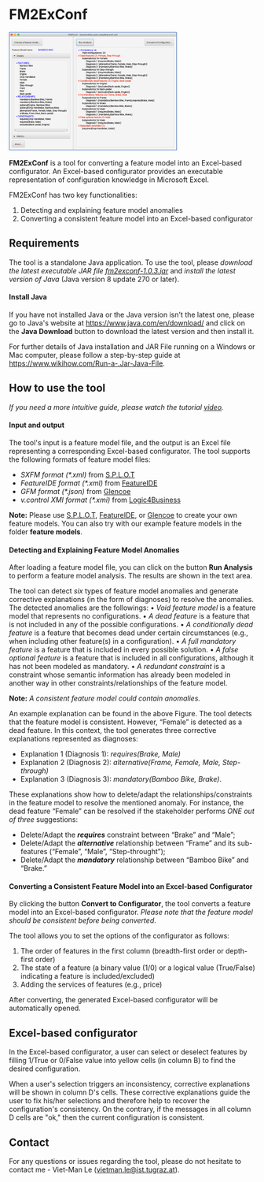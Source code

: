 # FM2ExConf

![img.png](guide/img.png)

**FM2ExConf** is a tool for converting a feature model into an Excel-based configurator.
An Excel-based configurator provides an executable representation of configuration knowledge in Microsoft Excel.

FM2ExConf has two key functionalities:
1.	Detecting and explaining feature model anomalies
2.	Converting a consistent feature model into an Excel-based configurator

## Requirements

The tool is a standalone Java application.
To use the tool,
please _download the latest executable JAR file [fm2exconf-1.0.3.jar]()_ and _install the latest version of Java_
(Java version 8 update 270 or later).

#### Install Java

If you have not installed Java or the Java version isn't the latest one,
please go to Java's website at https://www.java.com/en/download/
and click on the **Java Download** button to download the latest version and then install it.

For further details of Java installation and JAR File running on a Windows or Mac computer,
please follow a step-by-step guide at https://www.wikihow.com/Run-a-.Jar-Java-File.

## How to use the tool

_If you need a more intuitive guide, please watch the tutorial [video](guide%2Ftutorial.mp4)._

#### Input and output

The tool's input is a feature model file, and the output is an Excel file representing a corresponding Excel-based configurator.
The tool supports the following formats of feature model files:
-	_SXFM format (*.xml)_ from [S.P.L.O.T]
-	_FeatureIDE format (*.xml)_ from [FeatureIDE]
-	_GFM format (*.json)_ from [Glencoe]
-	_v.control XMI format (*.xmi)_ from [Logic4Business]

**Note:** Please use [S.P.L.O.T], [FeatureIDE], or [Glencoe] to create your own feature models.
You can also try with our example feature models in the folder **feature models**.

#### Detecting and Explaining Feature Model Anomalies

After loading a feature model file, you can click on the button **Run Analysis** to perform a feature model analysis.
The results are shown in the text area.

The tool can detect _six_ types of feature model anomalies and generate corrective explanations
(in the form of diagnoses) to resolve the anomalies.
The detected anomalies are the followings:
•	_Void feature model_ is a feature model that represents no configurations.
•	_A dead feature_ is a feature that is not included in any of the possible configurations.
•	_A conditionally dead feature_ is a feature that becomes dead under certain circumstances
(e.g., when including other feature(s) in a configuration).
•	_A full mandatory feature_ is a feature that is included in every possible solution.
•	_A false optional feature_ is a feature that is included in all configurations,
although it has not been modeled as mandatory.
•	_A redundant constraint_ is a constraint
whose semantic information has already been modeled in another way in other constraints/relationships of the feature model.

**Note:** _A consistent feature model could contain anomalies._

An example explanation can be found in the above Figure.
The tool detects that the feature model is consistent.
However, “Female” is detected as a dead feature.
In this context, the tool generates three corrective explanations represented as diagnoses:
-	Explanation 1 (Diagnosis 1): _requires(Brake, Male)_
-	Explanation 2 (Diagnosis 2): _alternative(Frame, Female, Male, Step-through)_
-	Explanation 3 (Diagnosis 3): _mandatory(Bamboo Bike, Brake)_.

These explanations show
how to delete/adapt the relationships/constraints in the feature model to resolve the mentioned anomaly.
For instance, the dead feature “Female” can be resolved if the stakeholder performs _ONE out of three_ suggestions:
-	Delete/Adapt the **_requires_** constraint between “Brake” and “Male”;
-	Delete/Adapt the **_alternative_** relationship between “Frame” and its sub-features (“Female”, “Male”, “Step-throught”);
-	Delete/Adapt the **_mandatory_** relationship between “Bamboo Bike” and “Brake.”

#### Converting a Consistent Feature Model into an Excel-based Configurator

By clicking the button **Convert to Configurator**, the tool converts a feature model into an Excel-based configurator.
_Please note that the feature model should be consistent before being converted_.

The tool allows you to set the options of the configurator as follows:
1.	The order of features in the first column (breadth-first order or depth-first order)
2.	The state of a feature (a binary value (1/0) or a logical value (True/False) indicating a feature is included/excluded)
3.	Adding the services of features (e.g., price)

After converting, the generated Excel-based configurator will be automatically opened.

## Excel-based configurator
In the Excel-based configurator,
a user can select or deselect features by filling 1/True or 0/False value into yellow cells
(in column B) to find the desired configuration.

When a user's selection triggers an inconsistency, corrective explanations will be shown in column D's cells.
These corrective explanations guide the user to fix his/her selections
and therefore help to recover the configuration's consistency.
On the contrary, if the messages in all column D cells are "ok," then the current configuration is consistent.

## Contact
For any questions or issues regarding the tool, please do not hesitate to contact me - Viet-Man Le
([vietman.le@ist.tugraz.at](vietman.le@ist.tugraz.at)).

[S.P.L.O.T]: http://www.splot-research.org
[FeatureIDE]: https://featureide.github.io
[Glencoe]: https://glencoe.hochschule-trier.de
[Logic4Business]: https://www.prostep.com